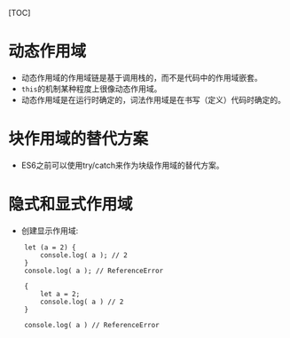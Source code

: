[TOC]



# 动态作用域

- 动态作用域的作用域链是基于调用栈的，而不是代码中的作用域嵌套。
- `this`的机制某种程度上很像动态作用域。
- 动态作用域是在运行时确定的，词法作用域是在书写（定义）代码时确定的。

# 块作用域的替代方案

- ES6之前可以使用try/catch来作为块级作用域的替代方案。

# 隐式和显式作用域

- 创建显示作用域:
```
    let (a = 2) {
        console.log( a ); // 2
    }
    console.log( a ); // ReferenceError

    {
        let a = 2;
        console.log( a ) // 2
    }

    console.log( a ) // ReferenceError
```

